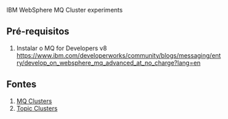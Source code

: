 IBM WebSphere MQ Cluster experiments
## Pré-requisitos
1. Instalar o MQ for Developers v8 https://www.ibm.com/developerworks/community/blogs/messaging/entry/develop_on_websphere_mq_advanced_at_no_charge?lang=en

## Fontes

1. [MQ Clusters](http://www-01.ibm.com/support/docview.wss?uid=swg27009247&aid=1)
2. [Topic Clusters](http://www-01.ibm.com/support/docview.wss?uid=swg27016146)

